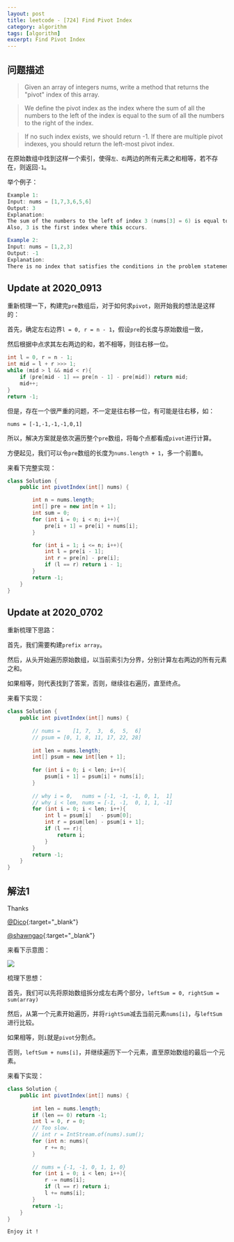 ```yaml
---
layout: post
title: leetcode - [724] Find Pivot Index
category: algorithm
tags: [algorithm]
excerpt: Find Pivot Index
---
```


## 问题描述  

> Given an array of integers nums, write a method that returns the "pivot" index of this array.  

> We define the pivot index as the index where the sum of all the numbers to the left of the index is equal to the sum of all the numbers to the right of the index.  

> If no such index exists, we should return -1. If there are multiple pivot indexes, you should return the left-most pivot index.  

在原始数组中找到这样一个索引，使得`左、右`两边的所有元素之和相等，若不存在，则返回`-1`。  


举个例子：  

``` java
Example 1:
Input: nums = [1,7,3,6,5,6]
Output: 3
Explanation:
The sum of the numbers to the left of index 3 (nums[3] = 6) is equal to the sum of numbers to the right of index 3.
Also, 3 is the first index where this occurs.

Example 2:
Input: nums = [1,2,3]
Output: -1
Explanation:
There is no index that satisfies the conditions in the problem statement.
```

## Update at 2020_0913  

重新梳理一下，构建完`pre`数组后，对于如何求`pivot`，刚开始我的想法是这样的：  

首先，确定左右边界`l = 0, r = n - 1`，假设`pre`的长度与原始数组一致，  

然后根据中点求其左右两边的和，若不相等，则往右移一位。  

``` java
int l = 0, r = n - 1;
int mid = l + r >>> 1;
while (mid > l && mid < r){
    if (pre[mid - 1] == pre[n - 1] - pre[mid]) return mid;
    mid++;
}
return -1;
```

但是，存在一个很严重的问题，不一定是往右移一位，有可能是往右移，如：  

`nums = [-1,-1,-1,-1,0,1]`   

所以，解决方案就是依次遍历整个`pre`数组，将每个点都看成`pivot`进行计算。  

方便起见，我们可以令`pre`数组的长度为`nums.length + 1`，多一个前置`0`。  

来看下完整实现：  

``` java
class Solution {
    public int pivotIndex(int[] nums) {

        int n = nums.length;
        int[] pre = new int[n + 1];
        int sum = 0;
        for (int i = 0; i < n; i++){
            pre[i + 1] = pre[i] + nums[i];
        }

        for (int i = 1; i <= n; i++){
            int l = pre[i - 1];
            int r = pre[n] - pre[i];
            if (l == r) return i - 1;
        }
        return -1;
    }
}
```



## Update at 2020_0702  

重新梳理下思路：  

首先，我们需要构建`prefix array`。  

然后，从头开始遍历原始数组，以当前索引为分界，分别计算左右两边的所有元素之和。  

如果相等，则代表找到了答案，否则，继续往右遍历，直至终点。  

来看下实现：  

``` java
class Solution {
    public int pivotIndex(int[] nums) {
        
        // nums =    [1, 7,  3,  6,  5,  6]
        // psum = [0, 1, 8, 11, 17, 22, 28]
        
        int len = nums.length;
        int[] psum = new int[len + 1];
        
        for (int i = 0; i < len; i++){
            psum[i + 1] = psum[i] + nums[i];
        }
        
        // why i = 0,   nums = [-1, -1, -1, 0, 1,  1]
        // why i < lem, nums = [-1, -1,  0, 1, 1, -1]
        for (int i = 0; i < len; i++){
            int l = psum[i]   - psum[0];
            int r = psum[len] - psum[i + 1];
            if (l == r){
                return i;
            }
        }
        return -1;
    }
}
```



## 解法1  

Thanks 

[@Dico](https://leetcode.com/problems/find-pivot-index/discuss/109255/Short-Python-O(n)-time-O(1)-space-with-Explanation){:target="_blank"}  

[@shawngao](https://leetcode.com/problems/find-pivot-index/discuss/109249/Java-6-liner){:target="_blank"}  

来看下示意图：  

![](https://yyc-images.oss-cn-beijing.aliyuncs.com/leetcode_724_key.png)  


梳理下思想：  


首先，我们可以先将原始数组拆分成左右两个部分，`leftSum = 0, rightSum = sum(array)`  

然后，从第一个元素开始遍历，并将`rightSum`减去当前元素`nums[i]`，与`leftSum`进行比较。  

如果相等，则`i`就是`pivot`分割点。  

否则，`leftSum + nums[i]`，并继续遍历下一个元素，直至原始数组的最后一个元素。  




来看下实现：  


``` java
class Solution {
    public int pivotIndex(int[] nums) {
        
        int len = nums.length;
        if (len == 0) return -1;
        int l = 0, r = 0;
        // Too slow.
        // int r = IntStream.of(nums).sum();
        for (int n: nums){
            r += n;
        }
        
        // nums = {-1, -1, 0, 1, 1, 0}
        for (int i = 0; i < len; i++){
            r -= nums[i];
            if (l == r) return i;
            l += nums[i];
        }
        return -1;
    }
}
```

`Enjoy it ! `